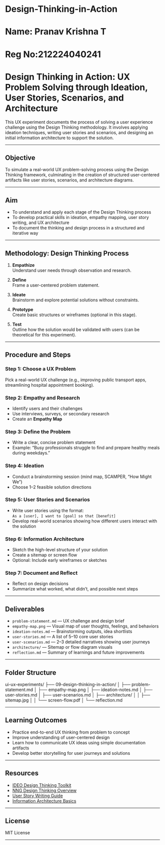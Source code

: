# Design-Thinking-in-Action
# Name: Pranav Krishna T
# Reg No:212224040241

# Design Thinking in Action: UX Problem Solving through Ideation, User Stories, Scenarios, and Architecture

This UX experiment documents the process of solving a user experience challenge using the Design Thinking methodology. It involves applying ideation techniques, writing user stories and scenarios, and designing an initial information architecture to support the solution.

---

## Objective

To simulate a real-world UX problem-solving process using the Design Thinking framework, culminating in the creation of structured user-centered artifacts like user stories, scenarios, and architecture diagrams.

---

## Aim

- To understand and apply each stage of the Design Thinking process
- To develop practical skills in ideation, empathy mapping, user story writing, and UX architecture
- To document the thinking and design process in a structured and iterative way

---

## Methodology: Design Thinking Process

1. **Empathize**  
   Understand user needs through observation and research.

2. **Define**  
   Frame a user-centered problem statement.

3. **Ideate**  
   Brainstorm and explore potential solutions without constraints.

4. **Prototype**  
   Create basic structures or wireframes (optional in this stage).

5. **Test**  
   Outline how the solution would be validated with users (can be theoretical for this experiment).

---

## Procedure and Steps

### Step 1: Choose a UX Problem  
Pick a real-world UX challenge (e.g., improving public transport apps, streamlining hospital appointment booking).

### Step 2: Empathy and Research  
- Identify users and their challenges  
- Use interviews, surveys, or secondary research  
- Create an **Empathy Map**

### Step 3: Define the Problem  
- Write a clear, concise problem statement  
- Example: “Busy professionals struggle to find and prepare healthy meals during weekdays.”

### Step 4: Ideation  
- Conduct a brainstorming session (mind map, SCAMPER, “How Might We”)  
- Choose 1–2 feasible solution directions

### Step 5: User Stories and Scenarios  
- Write user stories using the format:  
  `As a [user], I want to [goal] so that [benefit]`  
- Develop real-world scenarios showing how different users interact with the solution

### Step 6: Information Architecture  
- Sketch the high-level structure of your solution  
- Create a sitemap or screen flow  
- Optional: Include early wireframes or sketches

### Step 7: Document and Reflect  
- Reflect on design decisions  
- Summarize what worked, what didn’t, and possible next steps

---

## Deliverables

- `problem-statement.md` — UX challenge and design brief  
- `empathy-map.png` — Visual map of user thoughts, feelings, and behaviors  
- `ideation-notes.md` — Brainstorming outputs, idea shortlists  
- `user-stories.md` — A list of 5–10 core user stories  
- `user-scenarios.md` — 2–3 detailed narratives showing user journeys  
- `architecture/` — Sitemap or flow diagram visuals  
- `reflection.md` — Summary of learnings and future improvements

---

## Folder Structure

ui-ux-experiments/
├── 09-design-thinking-in-action/
│ ├── problem-statement.md
│ ├── empathy-map.png
│ ├── ideation-notes.md
│ ├── user-stories.md
│ ├── user-scenarios.md
│ ├── architecture/
│ │ ├── sitemap.jpg
│ │ └── screen-flow.pdf
│ └── reflection.md


---

## Learning Outcomes

- Practice end-to-end UX thinking from problem to concept  
- Improve understanding of user-centered design  
- Learn how to communicate UX ideas using simple documentation artifacts  
- Develop better storytelling for user journeys and solutions

---

## Resources

- [IDEO Design Thinking Toolkit](https://designthinking.ideo.com/)
- [NNG Design Thinking Overview](https://www.nngroup.com/articles/design-thinking/)
- [User Story Writing Guide](https://www.mountaingoatsoftware.com/agile/user-stories)
- [Information Architecture Basics](https://www.nngroup.com/articles/information-architecture/)

---

## License

MIT License

---

